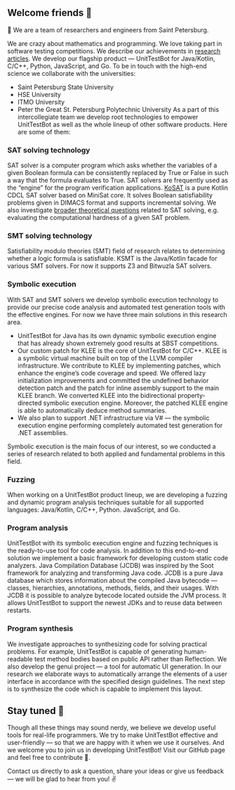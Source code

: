 <!--

**Here are some ideas to get you started:**

🙋‍♀️ A short introduction - what is your organization all about?
🌈 Contribution guidelines - how can the community get involved?
👩‍💻 Useful resources - where can the community find your docs? Is there anything else the community should know?
🍿 Fun facts - what does your team eat for breakfast?
🧙 Remember, you can do mighty things with the power of [Markdown](https://docs.github.com/github/writing-on-github/getting-started-with-writing-and-formatting-on-github/basic-writing-and-formatting-syntax)
-->

## Welcome friends 👋

🙋‍ We are a team of researchers and engineers from Saint Petersburg.

We are crazy about mathematics and programming. We love taking part in software testing competitions. We describe our achievements in [research articles](https://www.utbot.org/research). We develop our flagship product — UnitTestBot for Java/Kotlin, C/C++, Python, JavaScript, and Go.
To be in touch with the high-end science we collaborate with the universities:
- Saint Petersburg State University
- HSE University
- ITMO University
- Peter the Great St. Petersburg Polytechnic University
As a part of this intercollegiate team we develop root technologies to empower UnitTestBot as well as the whole lineup of other software products. Here are some of them:

### SAT solving technology

SAT solver is a computer program which asks whether the variables of a given Boolean formula can be consistently replaced by True or False in such a way that the formula evaluates to True. SAT solvers are frequently used as the “engine” for the program verification applications.
[KoSAT](https://github.com/UnitTestBot/kosat) is a pure Kotlin CDCL SAT solver based on MiniSat core. It solves Boolean satisfiability problems given in DIMACS format and supports incremental solving.
We also investigate [broader theoretical questions](https://www.utbot.org/research) related to SAT solving, e.g. evaluating the computational hardness of a given SAT problem.

### SMT solving technology

Satisfiability modulo theories (SMT) field of research relates to determining whether a logic formula is satisfiable.
KSMT is the Java/Kotlin facade for various SMT solvers. For now it supports Z3 and Bitwuzla SAT solvers.

### Symbolic execution

With SAT and SMT solvers we develop symbolic execution technology to provide our precise code analysis and automated test generation tools with the effective engines. For now we have three main solutions in this research area.

- UnitTestBot for Java has its own dynamic symbolic execution engine that has already shown extremely good results at SBST competitions.
- Our custom patch for KLEE is the core of UnitTestBot for C/C++. KLEE is a symbolic virtual machine built on top of the LLVM compiler infrastructure. 
We contribute to KLEE by implementing patches, which enhance the engine’s code coverage and speed. We offered lazy initialization improvements and committed the undefined behavior detection patch and the patch for inline assembly support to the main KLEE branch.
We converted KLEE into the bidirectional property-directed symbolic execution engine. Moreover, the patched KLEE engine is able to automatically deduce method summaries.
- We also plan to support .NET infrastructure via V# — the symbolic execution engine performing completely automated test generation for .NET assemblies.

Symbolic execution is the main focus of our interest, so we conducted a series of research related to both applied and fundamental problems in this field.

### Fuzzing

When working on a UnitTestBot product lineup, we are developing a fuzzing and dynamic program analysis techniques suitable for all supported languages: Java/Kotlin, C/C++, Python. JavaScript, and Go.


### Program analysis
UnitTestBot with its symbolic execution engine and fuzzing techniques is the ready-to-use tool for code analysis.  In addition to this end-to-end solution we implement a basic framework for developing custom static code analyzers.
Java Compilation Database (JCDB) was inspired by the Soot framework for analyzing and transforming Java code.
JCDB is a pure Java database which stores information about the compiled Java bytecode — classes, hierarchies, annotations, methods, fields, and their usages. With JCDB it is possible to analyze bytecode located outside the JVM process. It allows UnitTestBot to support the newest JDKs and to reuse data between restarts.

### Program synthesis

We investigate approaches to synthesizing code for solving practical problems.
For example, UnitTestBot is capable of generating human-readable test method bodies based on public API rather than Reflection.
We also develop the genui project — a tool for automatic UI generation. In our research we elaborate ways to automatically arrange the elements of a user interface in accordance with the specified design guidelines. The next step is to synthesize the code which is capable to implement this layout.

## Stay tuned 🧙

Though all these things may sound nerdy, we believe we develop useful tools for real-life programmers. We try to make UnitTestBot effective and user-friendly — so that we are happy with it when we use it ourselves. And we welcome you to join us in developing UnitTestBot!
Visit our GitHub page and feel free to contribute 🌈.

Contact us directly to ask a question, share your ideas or give us feedback — we will be glad to hear from you! ✌
